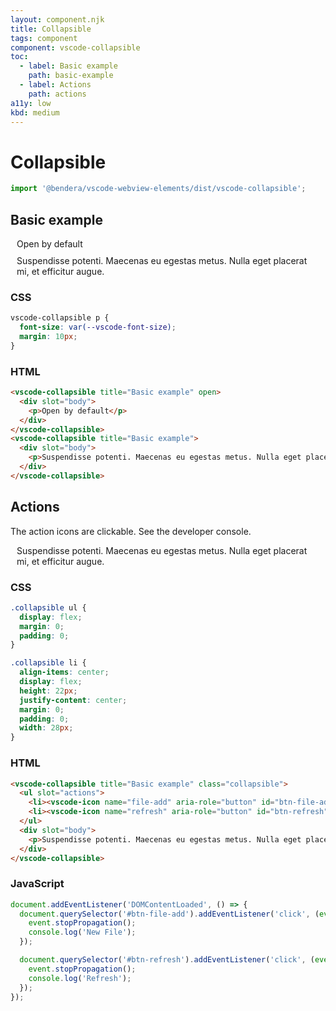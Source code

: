 ```yaml
---
layout: component.njk
title: Collapsible
tags: component
component: vscode-collapsible
toc:
  - label: Basic example
    path: basic-example
  - label: Actions
    path: actions
a11y: low
kbd: medium
---
```


# Collapsible

```typescript
import '@bendera/vscode-webview-elements/dist/vscode-collapsible';
```

## Basic example

<style>
  vscode-collapsible p {
    color: var(--vscode-editor-foreground);
    font-size: var(--vscode-font-size);
    margin: 10px;
  }
</style>

<component-preview>
  <vscode-collapsible title="Basic example" open>
    <div slot="body">
      <p>Open by default</p>
    </div>
  </vscode-collapsible>
  <vscode-collapsible title="Basic example">
    <div slot="body">
      <p>Suspendisse potenti. Maecenas eu egestas metus. Nulla eget placerat mi, et efficitur augue.</p>
    </div>
  </vscode-collapsible>
</component-preview>

### CSS

```css
vscode-collapsible p {
  font-size: var(--vscode-font-size);
  margin: 10px;
}
```

<h3>HTML</h3>

```html
<vscode-collapsible title="Basic example" open>
  <div slot="body">
    <p>Open by default</p>
  </div>
</vscode-collapsible>
<vscode-collapsible title="Basic example">
  <div slot="body">
    <p>Suspendisse potenti. Maecenas eu egestas metus. Nulla eget placerat mi, et efficitur augue.</p>
  </div>
</vscode-collapsible>
```

## Actions

The action icons are clickable. See the developer console.

<style>
  .collapsible ul {
    display: flex;
    margin: 0;
    padding: 0;
  }

  .collapsible li {
    align-items: center;
    display: flex;
    height: 22px;
    justify-content: center;
    margin: 0;
    padding: 0;
    width: 28px;
  }
</style>

<component-preview>
  <vscode-collapsible title="Actions example" class="collapsible">
    <div slot="actions">
      <vscode-icon name="file-add" action-icon aria-role="button" id="btn-file-add" title="New File"></vscode-icon>
      <vscode-icon name="refresh" action-icon aria-role="button" id="btn-refresh" title="Refresh"></vscode-icon>
    </div>
    <div slot="body">
      <p>Suspendisse potenti. Maecenas eu egestas metus. Nulla eget placerat mi, et efficitur augue.</p>
    </div>
  </vscode-collapsible>
</component-preview>

<script>
document.addEventListener('DOMContentLoaded', () => {
  document.querySelector('#btn-file-add').addEventListener('click', (event) => {
    event.stopPropagation();
    console.log('New File');
  });

  document.querySelector('#btn-refresh').addEventListener('click', (event) => {
    event.stopPropagation();
    console.log('Refresh');
  });
});
</script>

### CSS

```css
.collapsible ul {
  display: flex;
  margin: 0;
  padding: 0;
}

.collapsible li {
  align-items: center;
  display: flex;
  height: 22px;
  justify-content: center;
  margin: 0;
  padding: 0;
  width: 28px;
}
```

### HTML

```html
<vscode-collapsible title="Basic example" class="collapsible">
  <ul slot="actions">
    <li><vscode-icon name="file-add" aria-role="button" id="btn-file-add" title="New File"></vscode-icon></li>
    <li><vscode-icon name="refresh" aria-role="button" id="btn-refresh" title="Refresh"></vscode-icon></li>
  </ul>
  <div slot="body">
    <p>Suspendisse potenti. Maecenas eu egestas metus. Nulla eget placerat mi, et efficitur augue.</p>
  </div>
</vscode-collapsible>
```

### JavaScript

```javascript
document.addEventListener('DOMContentLoaded', () => {
  document.querySelector('#btn-file-add').addEventListener('click', (event) => {
    event.stopPropagation();
    console.log('New File');
  });

  document.querySelector('#btn-refresh').addEventListener('click', (event) => {
    event.stopPropagation();
    console.log('Refresh');
  });
});
```